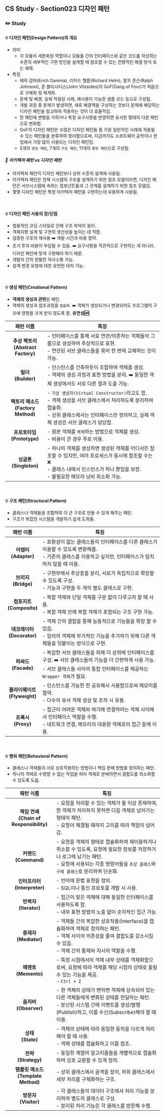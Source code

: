 ## CS Study - Section023 디자인 패턴
### ✏️ Study
#### 💡 디자인 패턴(Design Pattern)의 개요
- 의미
  - 각 모듈의 세분화된 역할이나 모듈들 간의 인터페이스와 같은 코드를 작성하는 수준의 세부적인 구현 방안을 설계할 때 참조할 수 있는 전형적인 해결 방식 또는 예제.
- 특징
  - 에릭 감마(Erich Gamma), 리차드 헬름(Richard Helm), 랄프 존슨(Ralph Johnson), 존 블리시디스(John Vlissides)의 GoF(Gang of Four)가 처음으로 구체화 및 체계화.
  - 문제 및 배경, 실제 적용된 사례, 재사용이 가능한 샘플 코드 등으로 구성됨.
  - 개발 과정 중 문제가 발생하면, 새로 해결책을 구상하는 것보다 문제에 해당하는 디자인 패턴을 참고하여 적용하는 것이 더 효율적임.
  - 한 패턴에 변형을 가하거나 특정 요구사항을 반영하면 유사한 형태의 다른 패턴으로 변화함.
  - GoF의 디자인 패턴은 수많은 디자인 패턴들 중 가장 일반적인 사례에 적용될 수 있는 패턴들을 분류하여 정리함으로써, 지금까지도 소프트웨어 공학이나 현업에서 가장 많이 사용되는 디자인 패턴임.
  - 5개의 `생성 패턴`, 7개의 `구조 패턴`, 11개의 `행위 패턴`으로 구성됨.
##### 🔖 아키텍처 패턴 vs 디자인 패턴
- 아키텍처 패턴이 디자인 패턴보다 상위 수준의 설계에 사용됨.
- 아키텍처 패턴은 전체 시스템의 구조를 설계하기 위한 참조 모델이라면, 디자인 패턴은 서브시스템에 속하는 컴포넌트들과 그 관계를 설계하기 위한 참조 모델임.
- 몇몇 디자인 패턴은 특정 아키텍처 패턴을 구현하는데 유용하게 사용됨.
<br>

#### 💡 디자인 패턴 사용의 장/단점 
- 범용적인 코딩 스타일로 인해 구조 파악이 용이.
- 객체지향 설계 및 구현의 생산성을 높이는 데 적합.
- 검증된 구조의 재사용 ➡️ 개발 시간과 비용 절약.
- 초기 투자 비용이 부담될 수 있음. ➡️ 요구사항을 직관적으로 구현하는 게 아니라, 디자인 패턴에 맞게 구현해야 하기 때문.
- 개발자 간의 원활한 의사소통 가능.
- 설계 변경 요청에 대한 유연한 대처 가능.
<br>

#### 💡 생성 패턴(Creational Pattern)
- **객체의 생성과 관련**된 패턴.
- 객체의 생성과 참조과정을 `캡슐화`. ➡️ 객체가 생성되거나 변경되어도 프로그램의 구조에 영향을 크게 받지 않도록 함. **유연성🆙**<br>

|  패턴 이름  |  특징  |
|:---------:|--------|
| **추상 팩토리<br>(Abstract Factory)** | - 인터페이스를 통해 서로 연관/의존하는 객체들의 그룹으로 생성하여 추상적으로 표현.<br>- 연관된 서브 클래스들을 묶어 한 번에 교체하는 것이 가능. |
| **빌더<br>(Builder)** | - 인스턴스를 건축하듯이 조합하여 객체를 생성.<br>- 객체의 생성 과정과 표현 방법을 분리. ➡️ 동일한 객체 생성에서도 서로 다른 결과 도출 가능. |
| **팩토리 메소드<br>(Factory Method)** | - `가상 생성자(Virtual Constructor)`라고도 함.<br>- 객체 생성을 서브 클래스에서 처리하도록 분리하여 캡슐화.<br>- 상위 클래스에서는 인터페이스만 정의하고, 실제 객체 생성은 서브 클래스가 담당함. |
| **프로토타입<br>(Prototype)**| - 원본 객체를 `복제`하는 방법으로 객체를 생성. <br>- 비용이 큰 경우 주로 이용. |
| **싱글톤<br>(Singleton)** | - 하나의 객체를 생성하면 생성된 객체를 어디서든 참조할 수 있지만, 여러 프로세스가 동시에 참조할 수는 ❌<br>- 클래스 내에서 인스턴스가 하나 뿐임을 보장.<br>- 불필요한 메모리 낭비 최소화 가능.|
<br>

#### 💡 구조 패턴(Structural Pattern)
- 클래스나 객체들을 조합하여 더 큰 구조로 만들 수 있게 해주는 패턴.
- 구조가 복잡한 시스템을 개발하기 쉽게 도와줌.<br>

|  패턴 이름  |  특징  |
|:---------:|--------|
| **어댑터<br>(Adapter)** | - 호환성이 없는 클래스들의 인터페이스를 다른 클래스가 이용할 수 있도록 변환해줌.<br>- 기존의 클래스를 이용하고 싶지만, 인터페이스가 일치하지 않을 때 이용. |
| **브리지<br>(Bridge)** | - 구현부에서 추상층을 분리, 서로가 독립적으로 확장할 수 있도록 구성.<br>- 기능과 구현을 두 개의 별도 클래스로 구현. |
| **컴포지트<br>(Composite)** | - 복합 객체와 단일 객체를 구분 없이 다루고자 할 때 사용.<br>- 복합 객체 안에 복합 객체가 포함되는 구조 구현 가능. |
| **데코레이터<br>(Decorator)** | - 객체 간의 결합을 통해 능동적으로 기능들을 확장 할 수 있음.<br>- 임의의 객체에 부가적인 기능을 추가하기 위해 다른 객체들을 덧붙이는 방식으로 구현. |
| **퍼싸드<br>(Facade)** | - 복잡한 서브 클래스들을 피해 더 상위에 인터페이스를 구성. ➡️ 서브 클래스들의 기능을 더 간편하게 사용 가능.<br>- 서브 클래스들 사이의 통합 인터페이스를 제공하는 `Wrapper 객체`가 필요. |
| **플라이웨이트<br>(Flyweight)** | - 인스턴스를 가능한 한 공유해서 사용함으로써 메모리를 절약.<br>- 다수의 유사 객체 생성 및 조작 시 유용. |
| **프록시<br>(Proxy)** | - 접근이 어려운 객체와 여기에 연결하려는 객체 사이에서 인터페이스 역할을 수행.<br>- 네트워크 연결, 메모리의 대용량 객체로의 접근 등에 이용. |
<br>

#### 💡 행위 패턴(Behavioral Pattern)
- 클래스나 객체들이 서로 상호작용하는 방법이나 책임 분배 방법을 정의하는 패턴.
- 하나의 객체로 수행할 수 없는 작업을 여러 객체로 분배하면서 결합도를 최소화할 수 있도록 도움.<br>

|  패턴 이름  |  특징  |
|:---------:|--------|
| **책임 연쇄<br>(Chain of Responsibility)** | - 요청을 처리할 수 있는 객체가 둘 이상 존재하여, 한 객체가 처리하지 못하면 다음 객체로 넘어가는 형태의 패턴.<br>- 요청이 해결될 때까지 고리를 따라 책임이 넘어감. |
| **커맨드<br>(Command)** | - 요청을 객체의 형태로 캡슐화하여 재이용하거나 취소할 수 있도록, 요청에 필요한 정보를 저장하거나 로그에 남기는 패턴.<br>- 요청에 사용되는 각종 명령어들을 `추상 클래스`와 `구체 클래스`로 분리하여 단순화. |
| **인터프리터<br>(Interpreter)** | - 언어에 문법 표현을 정의.<br>- SQL이나 통신 프로토콜 개발 시 사용. |
| **반복자<br>(Iterator)** | - 접근이 잦은 객체에 대해 동일한 인터페이스를 사용하도록 함.<br>- 내부 표현 방법의 노출 없이 순차적인 접근 가능. |
| **중재자<br>(Mediator)** | - 객체들 간의 복잡한 상호작용(Interface)을 캡슐화하여 객체로 정의하는 패턴.<br>- 객체 사이의 의존성을 줄여 결합도를 감소시킬 수 있음.<br>- 객체 간의 통제와 지시의 역할을 수행. |
| **메멘토<br>(Memento)** | - 특정 시점에서의 객체 내부 상태를 객체화함으로써, 요청에 따라 객체를 해당 시점의 상태로 돌릴 수 있는 기능을 제공.<br>- `Ctrl + Z` |
| **옵저버<br>(Observer)** | - 한 객체의 상태가 변하면 객체에 상속되어 있는 다른 객체들에게 변화된 상태를 전달하는 패턴.<br>- 분산된 시스템 간에 이벤트를 생성/발행(Publish)하고, 이를 수신(Subscribe)해야 할 때 이용. |
| **상태<br>(State)** | - 객체의 상태에 따라 동일한 동작을 다르게 처리해야 할 때 사용.<br>- 객체 상태를 캡슐화하고 이를 참조. |
| **전략<br>(Strategy)** | - 동일한 계열의 알고리즘들을 개별적으로 캡슐화하여 상호 교환할 수 있게 정의. |
| **템플릿 메소드<br>(Template Method)** | - 상위 클래스에서 골격을 정의, 하위 클래스에서 세부 처리를 구체화하는 구조. |
| **방문자<br>(Visitor)** | - 각 클래스들의 데이터 구조에서 처리 기능을 분리하여 별도의 클래스로 구성.<br>- 분리된 처리 기능은 각 클래스를 방문해 수행. |
